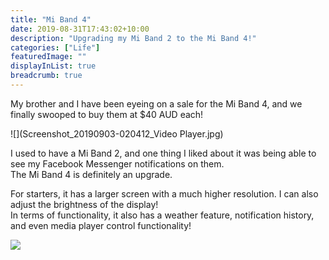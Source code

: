 ```yaml
---
title: "Mi Band 4"
date: 2019-08-31T17:43:02+10:00
description: "Upgrading my Mi Band 2 to the Mi Band 4!"
categories: ["Life"]
featuredImage: ""
displayInList: true
breadcrumb: true
---
```


My brother and I have been eyeing on a sale for the Mi Band 4, and we finally swooped to buy them at $40 AUD each!

![](Screenshot_20190903-020412_Video Player.jpg)

I used to have a Mi Band 2, and one thing I liked about it was being able to see my Facebook Messenger notifications on them.  
The Mi Band 4 is definitely an upgrade.

For starters, it has a larger screen with a much higher resolution. I can also adjust the brightness of the display!  
In terms of functionality, it also has a weather feature, notification history, and even media player control functionality!

![](1567173034738.jpeg)
